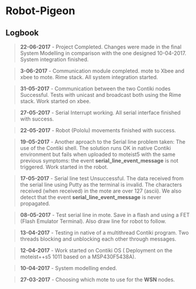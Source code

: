 ﻿# Robot-Pigeon
## Logbook

>**22-06-2017** - Project Completed. Changes were made in the final System Modelling in comparison
with the one designed 10-04-2017. System integration finished.

>**3-06-2017** - Communication module completed. mote to Xbee and xbee to mote.
Rime stack. All system integration started.

>**31-05-2017** - Communication between the two Contiki nodes Successful. Tests with unicast and broadcast both using the 
Rime stack. Work started on xbee.

>**27-05-2017** - Serial Interrupt working. All serial interface finished with success.

>**22-05-2017** - Robot (Pololu) movements finished with success.

>**19-05-2017** - Another aproach to the Serial line problem taken: The use of the Contiki shell. The solution runs OK in 
native Contiki environment but fails when uploaded to moteist5 with the same previous symptoms:  the event **serial_line_event_message** 
is not triggered. Work started in the robot.

>**17-05-2017** - Serial line test Unsuccessful. The data received from the serial line using Putty as the terminal is invalid.
>The characters received (when received) in the mote are over 127 (ascii). We also detect that the event **serial_line_event_message** is never propagated.

>**08-05-2017** - Test serial line in mote. Save in a flash and using a FET (Flash Emulator Terminal). Also draw line for robot to follow.

>**13-04-2017** - Testing in native of a multithread Contiki program. Two threads blocking and unblocking each other through messages.

>**12-04-2017** - Work started on Contiki OS \( Deployment on the moteist++s5 1011 based on a MSP430F5438A\).

>**10-04-2017** - System modelling ended.

>**27-03-2017** - Choosing which mote to use for the **WSN** nodes.
